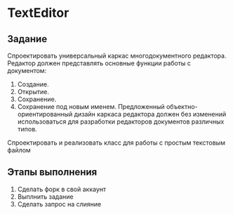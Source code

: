 # TextEditor

## Задание

Спроектировать универсальный каркас многодокументного редактора. Редактор должен представлять основные функции работы с документом:
1. Создание.
2. Открытие.
3. Сохранение.
4. Сохранение под новым именем.
Предложенный объектно-ориентированный дизайн каркаса редактора должен без изменений использоваться для разработки редакторов документов различных типов.

Спроектировать и реализовать класс для работы с простым текстовым файлом

## Этапы выполнения
1. Сделать форк в свой аккаунт
2. Выплнить задание
3. Сделать запрос на слияние
